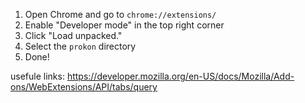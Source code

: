 
1. Open Chrome and go to `chrome://extensions/`
2. Enable "Developer mode" in the top right corner
3. Click "Load unpacked."
4. Select the `prokon` directory
5. Done!


usefule links:
https://developer.mozilla.org/en-US/docs/Mozilla/Add-ons/WebExtensions/API/tabs/query
